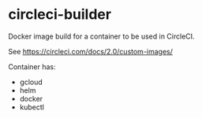 # circleci-builder

Docker image build for a container to be used in CircleCI.

See https://circleci.com/docs/2.0/custom-images/

Container has:
 * gcloud
 * helm
 * docker
 * kubectl